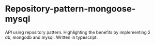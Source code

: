 # Repository-pattern-mongoose-mysql
API using repository pattern. Highlighting the benefits by implementing 2 db, mongodb and mysql. Written in typescript.
